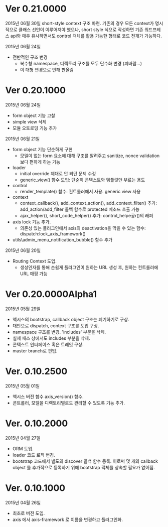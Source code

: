 # Ver 0.21.0000
2015년 06월 30일
short-style context 구조 마련. 기존의 경우 모든 context가 명시적으로 클래스 선언이 이루어져야 했으나, short style 식으로 작성하면
 기존 워드프레스 api와 매우 유사하면서도 control 객체를 활용 가능한 형태로 코드 전개가 가능하다. 
 
2015년 06월 24일
* 전반적인 구조 변경
  * 복수형 namespace, 디렉토리 구조를 모두 단수화 변경 (피바람...)
  * 이 대형 변경으로 인해 판올림

# Ver 0.20.1000
2015년 06월 24일
* form object 기능 고찰
* simple view 삭제
* 모듈 오토로딩 기능 추가

2015년 06월 21일
* form object 기능 단순하게 구현
  * 모델이 없는 form 요소에 대해 구조를 알려주고 sanitize, nonce validation 보다 편하게 하는 기능
* loader
  * initial override 제대로 안 되던 문제 수정
  * generic_view() 함수 도입: 단순히 콘텍스트와 템플릿만 부르는 용도
* control
  * render_template() 함수: 컨트롤러에서 사용. generic view 사용
* context
  * context_callback(), add_context_action(), add_context_filter() 추가: add_action/add_filter 콜백 함수로 protected 메소드 호출 가능
  * ajax_helper(), short_code_helper() 추가: control_helpe공r()의 래퍼
* axis lock 기능 추가.
  * 의존성 있는 플러그인에서 axis의 deactivation을 막을 수 있는 함수: dispatch:lock_axis_framework()
* utils\admin_menu_notification_bubble() 함수 추가
  
2015년 06월 20일
* Routing Context 도입.
  * 생성인자를 통해 손쉽게 플러그인이 원하는 URL 생성 후, 원하는 컨트롤러에 URL 매핑 가능

# Ver 0.20.0000Alpha1
2015년 05월 29일
* 액시스의 bootstrap, callback object 구조는 폐기하기로 구상.
* 대안으로 dispatch, context 구조를 도입 구상.
* namespace 구조를 변경. 'includes' 부분을 삭제.
* 실제 패스 상에서도 includes 부분을 삭제.
* 콘텍스트 인터페이스 혹은 트레잇 구상.
* master branch로 편입. 

# Ver. 0.10.2500
2015년 05월 01일

* 액시스 버전 함수 axis_version() 함수.
* 콘트롤러, 모델을 디렉토리별로도 관리할 수 있도록 기능 추가.

# Ver. 0.10.2000
2015년 04월 27일

- ORM 도입.
- loader 코드 로직 변경.
- bootstrap 코드에서 별도의 discover 콜백 함수 등록. 이로써 몇 개의 callback object 를 추가적으로 등록하기 위해 bootstrap 객체를 상속할 필요가 없어짐.

# Ver. 0.10.1000
2015년 04월 26일

- 최초로 버전 도입.
- axis 에서 axis-framework 로 이름을 변경하고 플러그인화.